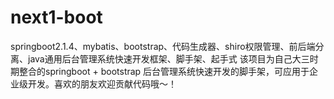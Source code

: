 # next1-boot
springboot2.1.4、mybatis、bootstrap、代码生成器、shiro权限管理、前后端分离、java通用后台管理系统快速开发框架、脚手架、起手式
 该项目为自己大三时期整合的springboot + bootstrap 后台管理系统快速开发的脚手架，可应用于企业级开发。喜欢的朋友欢迎贡献代码哦～！
